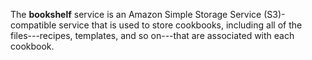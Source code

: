 The **bookshelf** service is an Amazon Simple Storage Service
(S3)-compatible service that is used to store cookbooks, including all
of the files---recipes, templates, and so on---that are associated with
each cookbook.

